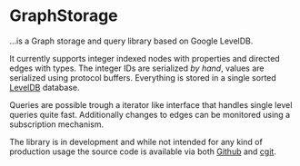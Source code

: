 # GraphStorage

…is a Graph storage and query library based on Google LevelDB.

It currently supports integer indexed nodes with properties and directed edges with types. The integer IDs are serialized _by hand_, values are serialized using protocol buffers. Everything is stored in a single sorted [LevelDB] database.

Queries are possible trough a iterator like interface that handles single level queries quite fast. Additionally changes to edges can be monitored using a subscription mechanism.

The library is in development and while not intended for any kind of production usage the source code is available via both [Github] and [cgit].

[Github]: https://github.com/KnairdA/GraphStorage/
[cgit]: http://code.kummerlaender.eu/GraphStorage/
[LevelDB]: https://code.google.com/p/leveldb/
